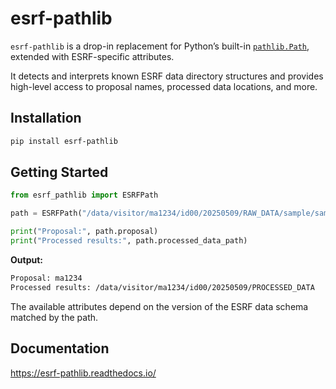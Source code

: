 # esrf-pathlib

`esrf-pathlib` is a drop-in replacement for Python’s built-in [`pathlib.Path`](https://docs.python.org/3/library/pathlib.html),
extended with ESRF-specific attributes.

It detects and interprets known ESRF data directory structures and provides high-level access to proposal names, processed data locations, and more.

## Installation

```bash
pip install esrf-pathlib
```
## Getting Started

```python
from esrf_pathlib import ESRFPath

path = ESRFPath("/data/visitor/ma1234/id00/20250509/RAW_DATA/sample/sample_dataset")

print("Proposal:", path.proposal)
print("Processed results:", path.processed_data_path)
```

**Output:**
```bash
Proposal: ma1234
Processed results: /data/visitor/ma1234/id00/20250509/PROCESSED_DATA
```

The available attributes depend on the version of the ESRF data schema matched by the path.

## Documentation

https://esrf-pathlib.readthedocs.io/
